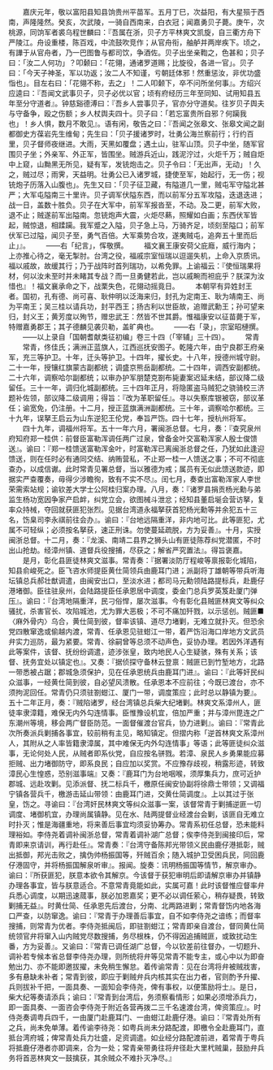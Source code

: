 <!-- { "loadSidebar": true } -->
　　嘉庆元年，敬以富阳县知县饷贵州平苗军。五月丁巳，次益阳，有大星殒于西南，声隆隆然。癸亥，次武陵，一骑自西南来，白衣冠；闻嘉勇贝子薨。庚午，次桃源，同饷军者裘乌程世麟曰：『吾属在浙，贝子方平林爽文凯旋，自三衢方舟下严陵江。舟设重楼，陈百戏，中流鼓吹竞作；从官舟衔，舳舻并两岸疾下。顷之，有譁于从官舟者，乃一巴图鲁与都司饮，争酒佐。贝子出坐亲鞫之，色甚和；贝子曰：「汝二人何功」？叩颡曰：「花翎，通诸罗道赐；比旋役，各进一官」。贝子曰：「今天子神圣，军以功返；汝二人不知谨，亏朝廷体邪！然重惩汝，非优功盛恉也」。目左右曰：「花翎不称，去之」！二人叩颡下，卒不问所坐何事』。方绍兴应逵曰：『吾闻文武事贝子，贝子必优以官；顷有府经历三年至同知、试用知县五年至分守道者』。钟慈谿德溥曰：『吾乡人尝事贝子，官亦分守道矣。往岁贝子舆夫与守备争，殴之伤额；乡人杖舆夫四十。贝子曰：「若忘富贵所自邪？何躏我也」！乡人惧，数月不敢见』。语有闲，敬告之曰：『吾闻之张皋文、张皋文闻之副都御史方葆岩先生维甸；先生曰：「贝子援诸罗时，壮勇公海兰察前行；行约百里，贝子督师夜继进。大雨，天黑如覆盘；遇土山，驻军山顶。贝子中坐，随军官围贝子坐；外亲军、外正军，皆围坐。贼游兵近山，践泥泞过，火炬千万；贼自炬中上窥，山黝黑无所见，疑有军，发铳炮击之。贝子令曰：「无出声，无动」！久之，贼过尽；雨霁，天益明。壮勇公已入诸罗城，捷使至军，始起行，无一伤；视铳炮子历落入山腹也」。先生又曰：「贝子征卫藏，有隘道几一里，贼屯军守隘北甚严；大军屯隘南三十里许。贝子调军伏隘东西，而以前军分五军攻隘，迭退迭进；战一日，盖数十胜负。贝子在大军中，前军军报沓至，不动。及二更，前军大败，退不止；贼遂前军出隘南。忽铳炮声大震，火炬尽爇，照耀如白画；东西伏军皆起，贼惊退，相蹂躏。我军蹙之入隘，贝子急上马，万骑齐足，顷刻至隘口；前军伏军已过隘，闻贝子至，勇气百倍。大军乘势合攻，遂夷贼屯，追奔五十里而后止」』。
　　——右「纪言」，恽敬撰。
　　福文襄王康安荷父庇廕，威行海内；上亦推心待之，毫无掣肘。台湾之役，福戚宗室恒瑞以逗遛失机，上命入京质讯。福以戚故，故缓其行；乃于战阵时首列瑞功，以希免罪。上谕福云：『使恒瑞果将材，何以汝未至时并未睹其专战？而一旦勇健若此，岂以戚畹而袒庇乎？朕深为汝惜也』！福文襄承命之下，战栗失色，花翎动摇竟日。
　　本朝罕有异姓封王者。国初，孔有德、尚可喜、耿仲明以泛海来归，封孔为定南王、耿为靖南王、尚为平南王；吴三桂以请兵功，封平西王；扬古利以世臣故，追赠武勳王；孙可望来归，封义王；黄芳度以殉节，赠忠武王：然皆不世其爵。惟福康安以征苗薨于军，特赠嘉勇郡王；其子德麟见袭贝勒，盖旷典也。
　　——右「录」，宗室昭槤撰。
　　——以上录自「国朝耆献类征初编」卷三十四（「宰辅」三十四）。
　　常青
　　常青，佟佳氏；满洲正蓝旗人，江西巡抚安图子。乾隆六年，由宁良郡王府亲军，充三等护卫。十年，迁头等护卫。十四年，擢长史。十八年，授德州城守尉。二十一年，授镶红旗蒙古副都统；调盛京熊岳副都统。二十四年，调西安副都统。二十六年，调察哈尔副都统；以审办护军朋楚克劄布毙妻案迟延未结，部议降二级留任。三十一年，调归化城副都统。三十四年正月，将隐匿盗马贼犯之骁骑校三济题补佐领，部议降二级调用；得旨：『改为革职留任』。寻以失察库银被窃，部议革任；谕宽免，仍注册。十二月，授正蓝旗满洲副都统。三十年，调察哈尔都统。三十九年，误拏王启云为山东逆犯王伦党，奉旨严饬。四十七年，授杭州将军。
　　四十九年，调福州将军。五十一年六月，署闽浙总督。七月，奏：『查究泉州府知府郑一桂供：前督臣富勒浑调任两广过泉，曾备金叶交富勒浑家人殷士俊馈送』。谕曰：『郑一桂馈送富勒浑金叶，时富勒浑已离闽浙总督之任，乃犹如此逢迎馈送，则在任时必有通同交结、纳贿营私，不止郑一桂一人馈送之事；不可不彻底查办，以成信谳。此时常青见署总督，当以雅德为戒；属员有无似此馈送款迹，即据实严查覆奏，毋得少涉瞻徇，致有不实不尽』。闰七月，奏查出富勒浑家人李世荣需索站规；谕钦差大学士公阿桂归案办理。八月，奏：『诸罗县捐贡杨光勳与弟监生杨功宽因争家产启衅，纠党立会，欲图械斗泄忿；经知县董启埏会营访拏，复率众持械，夺回就获匪犯张烈。见据台湾道永福拏获首犯杨光勳等并余犯五十三名，饬臬司李永祺前往会办』。谕曰：『台地远隔重洋，非内地可比。此等匪犯，尤属不可轻纵；必须按名拏获，速正刑诛。勿使蔓延疏脱，方为妥善』。十月，实授闽浙总督。十二月，奏：『龙溪、南靖二县界之狮头山有匪徒陈荐纠党潜匿，不时出山抢劫。经漳州镇、道督兵役搜捕，尽获之；解省严究置法』。得旨褒嘉。
　　是月，彰化县匪徒林爽文滋事。常青奏：『据署淡防厅程峻等禀报彰化城陷，知县俞峻死之。臣飞咨水师提臣黄仕简领兵由鹿耳门进；派副将丁雄朝等带兵听海坛镇总兵郝壮猷调遣，由闽安出口，至淡水进；都司马元勳领陆路提标兵，赴鹿仔港堵御。臣往驻泉州，会陆路提臣任承恩居中调度，委金门总兵罗英笈赴厦门弹压』。谕曰：『台湾地隔重洋，民刁俗悍，屡次滋事。今有彰化县贼匪林爽文等纠众骚扰，杀害官长、攻陷城池，尤为罪大恶极；不可不痛加歼戮，以示惩创。贼匪■〈麻外骨内〉乌合，黄仕简到彼，督率该镇、道尽力堵剿，无难立就扑灭。但恐余党四散窜逸或偷越内渡，常青、任承恩见驻蚶江一带，着严饬沿海口岸地方文武员弁实力巡防，最为紧要。常青、徐嗣曾等总须不动声色，妥协办理。若因外洋遇有此等案件，该督、抚纷纷调遣，迹涉张皇，致内地民人心生疑骇，殊有关系；该督、抚务宜处以镇定也』。又奏：『据侦探守备林云登禀：贼匪已到竹堑地方，北路一带悉被占踞；郡城急须保护，见在任承恩统兵由鹿耳门进』。谕曰：『此等奸民纠众滋事，一经黄仕简到彼，自必望风溃散。任承恩本不应前往；今既已渡台，亦不须拘泥回任。常青仍只须驻劄蚶江、厦门一带，调度策应；此时总以静镇为要』。五十二年正月，奏：『贼陷诸罗，经台湾镇总兵柴大纪堵剿。林爽文系漳州人，匪徒率隶漳籍，难保无内外勾连情事。臣惟豫设机宜，倍加严重；并与漳州毘连之广东潮州等境，移会两广督臣防范。一面督催渡台官兵，协力进剿』。谕曰：『常青此次所奏派兵剿捕各事宜，较前稍有主见，略知镇定。但摺内称「逆首林爽文系漳州人，其附从之人率皆籍隶漳属，其中难保无内外勾连情事」等语；此等匪徒纠众滋事，无论何处人民，从贼者即系伙党，自应按名骈戮。若漳、泉民人乡勇果能应募拒贼、出力堵御防守，即系良民；自应加以奖赏。不应豫存歧视，稍露形迹，转致漳民心生惶惑，恐别滋事端』又奏：『鹿耳门为台地咽喉，须厚集兵力，庶可近护郡城、远赴攻剿。见添派督、抚二标兵千，檄原任闽安协副将徐鼎士带领；又调福宁镇各营兵千，檄游击延山带领：由鹿耳门进，交黄仕简调度』。上以其过于张皇，饬之。寻谕曰：『台湾奸民林爽文等纠众滋事一案，该督常青于剿捕逆匪一切调度、堵御机宜，办理尚属镇静。见在水、陆两提督业经渡台会剿，该匪自无难立时扑灭；惟是海疆重地，将来善后事宜均须妥协筹办。常青系初任总督，恐未能料理裕如。李侍尧着调补闽浙总督，常青着调补湖广总督；俟李侍尧到闽接印后，常青即来京请训，再行赴任』。常青奏：『台湾守备陈邦光带领义民由鹿仔港抵彰，贼出抵御，邦光击败之，擒伪帅杨振国等，歼贼百余；随入城护卫受困兵民，同回鹿仔港固守，并将杨振国解泉听审』。报闻。旋奏：讯明杨振国等情节，解京审办。谕曰：『所获匪犯，朕意本欲令其解京。今该督于获犯审明后即请解京审办并镇静办理各事宜，皆与朕意适合。不意常青竟能如此，实属可嘉！此时该督惟应督率弁兵悉心调度，以期迅速蒇事，朕必加恩嘉奖；更不必以调任萦心，稍存疑畏，转致剿捕无益』。时黄仕简、任承恩先后渡台，分南、北两路进剿；常青督饬内地各海口严查，以防窜逸。谕曰：『常青于办理善后事宜，自不如李侍尧之谙练；而督率搜捕，则常青为优者。李侍尧抵闽后，即驻劄蚶江；常青即亲自渡台，督同黄仕简统领官弁将窜入山内贼党尽数搜捕，务尽根株，仍不得因追捕贼匪，或致扰动生番，方为妥善』。又谕曰：『常青已调任湖广总督，今以钦差前往督办，一切题升、调补若专候本省总督李侍尧办理，则所统将弁等见常青不能专主，或心中以为即奋勉出力、亦不能即邀拔擢，未免稍生懈怠。着传谕常青：见在台湾将弁被贼戕害，多有悬缺未补者；常青到彼，即应于剿贼弁兵内核其实在出力者，官则酌予升擢、兵则拔补千把，一面具奏、一面知会李侍尧，俾有事权，以便策励将士』。是日，柴大纪等奏请添兵；谕曰：『常青到台湾后，务须察看情形；如果必须增添兵力，即一面具奏、一面咨会李侍尧于附近各营再拨二三千名速渡台湾，俾资策应』。时侍尧奏调粤兵四千，一由厦门赴鹿耳门、一由蚶江赴鹿仔港。谕曰：『常青处所有之兵，尚未免单薄。着传谕李待尧：如粤兵尚未分路配渡，即檄令全赴鹿耳门，直抵台湾府城；俾常青处兵力壮盛，足资调遣。如业经分路配渡前进，着常青于粤兵将抵鹿仔港者亦即调来，合为一处；常青亲带勇往将弁径赴大里杙贼巢，鼓励弁兵务将首恶林爽文一鼓擒获，其余贼众不难扑灭净尽。』
